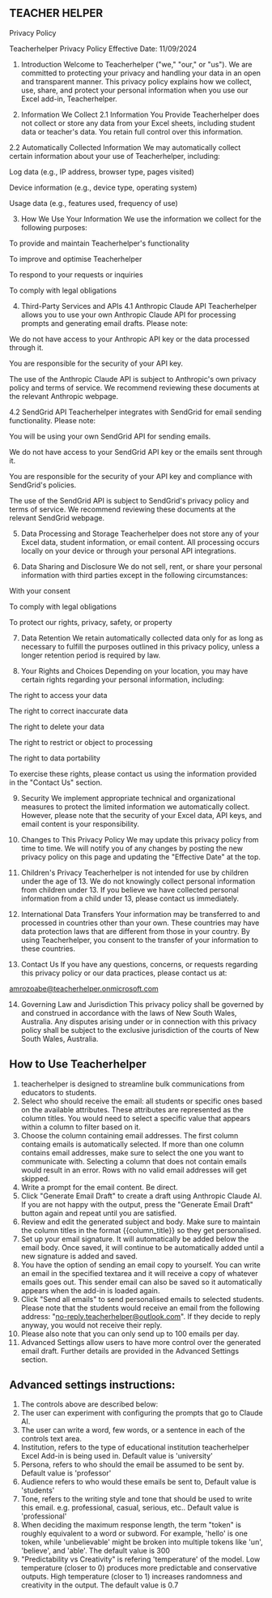 ﻿## TEACHER HELPER

Privacy Policy

Teacherhelper Privacy Policy
Effective Date: 11/09/2024

1. Introduction
Welcome to Teacherhelper ("we," "our," or "us"). We are committed to protecting your privacy and handling your data in an open and transparent manner. This privacy policy explains how we collect, use, share, and protect your personal information when you use our Excel add-in, Teacherhelper.

2. Information We Collect
2.1 Information You Provide
Teacherhelper does not collect or store any data from your Excel sheets, including student data or teacher's data. You retain full control over this information. 

2.2 Automatically Collected Information
We may automatically collect certain information about your use of Teacherhelper, including:

Log data (e.g., IP address, browser type, pages visited)

Device information (e.g., device type, operating system)

Usage data (e.g., features used, frequency of use)

3. How We Use Your Information
We use the information we collect for the following purposes:

To provide and maintain Teacherhelper's functionality

To improve and optimise Teacherhelper

To respond to your requests or inquiries

To comply with legal obligations

4. Third-Party Services and APIs
4.1 Anthropic Claude API
Teacherhelper allows you to use your own Anthropic Claude API for processing prompts and generating email drafts. Please note:

We do not have access to your Anthropic API key or the data processed through it.

You are responsible for the security of your API key.

The use of the Anthropic Claude API is subject to Anthropic's own privacy policy and terms of service. We recommend reviewing these documents at the relevant Anthropic webpage.

4.2 SendGrid API
Teacherhelper integrates with SendGrid for email sending functionality. Please note:

You will be using your own SendGrid API for sending emails.

We do not have access to your SendGrid API key or the emails sent through it.

You are responsible for the security of your API key and compliance with SendGrid's policies.

The use of the SendGrid API is subject to SendGrid's privacy policy and terms of service. We recommend reviewing these documents at the relevant SendGrid webpage.

5. Data Processing and Storage
Teacherhelper does not store any of your Excel data, student information, or email content. All processing occurs locally on your device or through your personal API integrations. 

6. Data Sharing and Disclosure
We do not sell, rent, or share your personal information with third parties except in the following circumstances:

With your consent

To comply with legal obligations

To protect our rights, privacy, safety, or property

7. Data Retention
We retain automatically collected data only for as long as necessary to fulfill the purposes outlined in this privacy policy, unless a longer retention period is required by law. 

8. Your Rights and Choices
Depending on your location, you may have certain rights regarding your personal information, including:

The right to access your data

The right to correct inaccurate data

The right to delete your data

The right to restrict or object to processing

The right to data portability

To exercise these rights, please contact us using the information provided in the "Contact Us" section.

9. Security
We implement appropriate technical and organizational measures to protect the limited information we automatically collect. However, please note that the security of your Excel data, API keys, and email content is your responsibility.

10. Changes to This Privacy Policy
We may update this privacy policy from time to time. We will notify you of any changes by posting the new privacy policy on this page and updating the "Effective Date" at the top.

11. Children's Privacy
Teacherhelper is not intended for use by children under the age of 13. We do not knowingly collect personal information from children under 13. If you believe we have collected personal information from a child under 13, please contact us immediately.

12. International Data Transfers
Your information may be transferred to and processed in countries other than your own. These countries may have data protection laws that are different from those in your country. By using Teacherhelper, you consent to the transfer of your information to these countries.

13. Contact Us
If you have any questions, concerns, or requests regarding this privacy policy or our data practices, please contact us at:

amrozoabe@teacherhelper.onmicrosoft.com

14. Governing Law and Jurisdiction
This privacy policy shall be governed by and construed in accordance with the laws of New South Wales, Australia. Any disputes arising under or in connection with this privacy policy shall be subject to the exclusive jurisdiction of the courts of New South Wales, Australia.

## How to Use Teacherhelper
1. teacherhelper is designed to streamline bulk communications from educators to students.
2. Select who should receive the email: all students or specific ones based on the available attributes. These attributes are represented as the column titles. You would need to select a specific value that appears within a column to filter based on it.
3. Choose the column containing email addresses. The first column containg emails is automatically selected. If more than one column contains email addresses, make sure to select the one you want to communicate with. Selecting a column that does not contain emails would result in an error. Rows with no valid email addresses will get skipped.
4. Write a prompt for the email content. Be direct.
5. Click "Generate Email Draft" to create a draft using Anthropic Claude AI. If you are not happy with the output, press the "Generate Email Draft" button again and repeat until you are satisfied.
6. Review and edit the generated subject and body. Make sure to maintain the column titles in the format {{column_title}} so they get personalised.
7. Set up your email signature. It will automatically be added below the email body. Once saved, it will continue to be automatically added until a new signature is added and saved.
8. You have the option of sending an email copy to yourself. You can write an email in the specified textarea and it will receive a copy of whatever emails goes out. This sender email can also be saved so it automatically appears when the add-in is loaded again.
9. Click "Send all emails" to send personalised emails to selected students. Please note that the students would receive an email from the following address: "no-reply.teacherhelper@outlook.com". If they decide to reply anyway, you would not receive their reply.
10. Please also note that you can only send up to 100 emails per day.
11. Advanced Settings allow users to have more control over the generated email draft. Further details are provided in the Advanced Settings section.

## Advanced settings instructions:
1. The controls above are described below:
2. The user can experiment with configuring the prompts that go to Claude AI.
3. The user can write a word, few words, or a sentence in each of the controls text area.
4. Institution, refers to the type of educational institution teacherhelper Excel Add-in is being used in. Default value is 'university'
5. Persona, refers to who should the email be assumed to be sent by. Default value is 'professor'
6. Audience refers to who would these emails be sent to, Default value is 'students'
7. Tone, refers to the writing style and tone that should be used to write this email. e.g. professional, casual, serious, etc.. Default value is 'professional'
8. When deciding the maximum response length, the term "token" is roughly equivalent to a word or subword. For example, 'hello' is one token, while 'unbelievable' might be broken into multiple tokens like 'un', 'believe', and 'able'. The default value is 300
9. "Predictability vs Creativity" is refering 'temperature' of the model. Low temperature (closer to 0) produces more predictable and conservative outputs. High temperature (closer to 1) increases randomness and creativity in the output. The default value is 0.7
